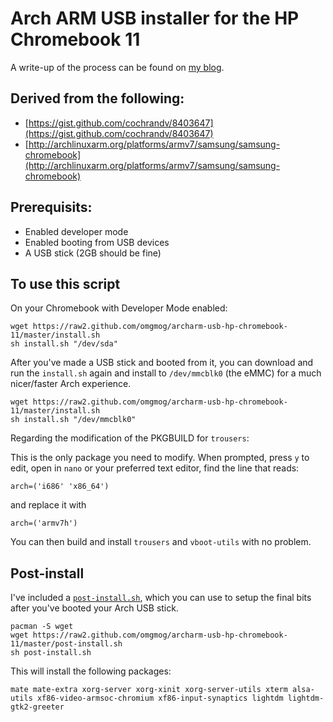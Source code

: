 Arch ARM USB installer for the HP Chromebook 11
============================


A write-up of the process can be found on [my blog](http://blog.omgmog.net/post/installing-arch-linux-arm-on-the-hp-chromebook-11/).


## Derived from the following:

- [https://gist.github.com/cochrandv/8403647](https://gist.github.com/cochrandv/8403647)
- [http://archlinuxarm.org/platforms/armv7/samsung/samsung-chromebook](http://archlinuxarm.org/platforms/armv7/samsung/samsung-chromebook)

## Prerequisits:

- Enabled developer mode
- Enabled booting from USB devices
- A USB stick (2GB should be fine)

## To use this script

On your Chromebook with Developer Mode enabled:

```
wget https://raw2.github.com/omgmog/archarm-usb-hp-chromebook-11/master/install.sh
sh install.sh "/dev/sda"
```

After you've made a USB stick and booted from it, you can download and run the `install.sh` again and install to `/dev/mmcblk0` (the eMMC) for a much nicer/faster Arch experience.

```
wget https://raw2.github.com/omgmog/archarm-usb-hp-chromebook-11/master/install.sh
sh install.sh "/dev/mmcblk0"
```
Regarding the modification of the PKGBUILD for `trousers`:

This is the only package you need to modify. When prompted, press `y` to edit, open in `nano` or your preferred text editor, find the line that reads:

```
arch=('i686' 'x86_64')
```

and replace it with

```
arch=('armv7h')
```

You can then build and install `trousers` and `vboot-utils` with no problem.


## Post-install

I've included a [`post-install.sh`](https://raw2.github.com/omgmog/archarm-usb-hp-chromebook-11/master/post-install.sh), which you can use to setup the final bits after you've booted your Arch USB stick.

```
pacman -S wget
wget https://raw2.github.com/omgmog/archarm-usb-hp-chromebook-11/master/post-install.sh
sh post-install.sh
```

This will install the following packages:
```
mate mate-extra xorg-server xorg-xinit xorg-server-utils xterm alsa-utils xf86-video-armsoc-chromium xf86-input-synaptics lightdm lightdm-gtk2-greeter
```
